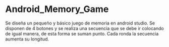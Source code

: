 # Android_Memory_Game
Se diseña un pequeño y básico juego de memoria en android studio. Se disponen de 4 botones y se realiza una secuencia que se debe ir colocando de igual manera, de esta forma se suman punto. Cada ronda la secuencia aumenta su longitud.
